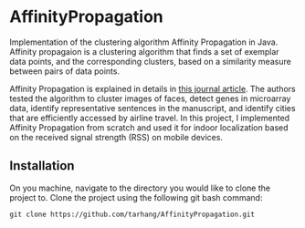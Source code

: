 # AffinityPropagation
Implementation of the clustering algorithm Affinity Propagation in Java. Affinity propagaion is a clustering algorithm that finds a set of exemplar data points, and the corresponding clusters, based on a similarity measure between pairs of data points.

Affinity Propagation is explained in details in [this journal article](https://www.psi.toronto.edu/affinitypropagation/FreyDueckScience07.pdf). The authors tested the algorithm to cluster images of faces, detect genes in microarray data, identify representative sentences in the manuscript, and identify cities that are efficiently accessed by airline travel. In this project, I implemented Affinity Propagation from scratch and used it for indoor localization based on the received signal strength (RSS) on mobile devices. 
## Installation
On you machine, navigate to the directory you would like to clone the project to. Clone the project using the following git bash command:
```
git clone https://github.com/tarhang/AffinityPropagation.git
```
